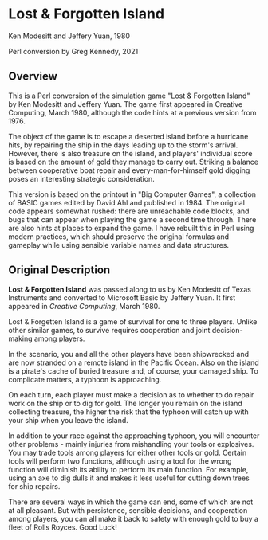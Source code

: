 Lost & Forgotten Island
=======================
Ken Modesitt and Jeffery Yuan, 1980

Perl conversion by Greg Kennedy, 2021

Overview
--------
This is a Perl conversion of the simulation game "Lost & Forgotten Island" by Ken Modesitt and Jeffery Yuan.  The game first appeared in Creative Computing, March 1980, although the code hints at a previous version from 1976.

The object of the game is to escape a deserted island before a hurricane hits, by repairing the ship in the days leading up to the storm's arrival.  However, there is also treasure on the island, and players' individual score is based on the amount of gold they manage to carry out.  Striking a balance between cooperative boat repair and every-man-for-himself gold digging poses an interesting strategic consideration.

This version is based on the printout in "Big Computer Games", a collection of BASIC games edited by David Ahl and published in 1984.  The original code appears somewhat rushed: there are unreachable code blocks, and bugs that can appear when playing the game a second time through.  There are also hints at places to expand the game.  I have rebuilt this in Perl using modern practices, which should preserve the original formulas and gameplay while using sensible variable names and data structures.

Original Description
--------------------
**Lost & Forgotten Island** was passed along to us by Ken Modesitt of Texas Instruments and converted to Microsoft Basic by Jeffery Yuan.  It first appeared in *Creative Computing*, March 1980.

Lost & Forgetten Island is a game of survival for one to three players.  Unlike other similar games, to survive requires cooperation and joint decision-making among players.

In the scenario, you and all the other players have been shipwrecked and are now stranded on a remote island in the Pacific Ocean.  Also on the island is a pirate's cache of buried treasure and, of course, your damaged ship.  To complicate matters, a typhoon is approaching.

On each turn, each player must make a decision as to whether to do repair work on the ship or to dig for gold.  The longer you remain on the island collecting treasure, the higher the risk that the typhoon will catch up with your ship when you leave the island.

In addition to your race against the approaching typhoon, you will encounter other problems - mainly injuries from mishandling your tools or explosives.  You may trade tools among players for either other tools or gold.  Certain tools will perform two functions, although using a tool for the wrong function will diminish its ability to perform its main function.  For example, using an axe to dig dulls it and makes it less useful for cutting down trees for ship repairs.

There are several ways in which the game can end, some of which are not at all pleasant.  But with persistence, sensible decisions, and cooperation among players, you can all make it back to safety with enough gold to buy a fleet of Rolls Royces.  Good Luck!
